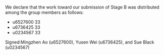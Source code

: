 We declare that the work toward our submission of Stage B was distributed among the group members as follows:

* u6527600 33
* u6736425 33
* u0234567 33

Signed:Mingzhen Ao (u6527600), Yusen Wei (u6736425), and Sue Black (u0234567)
